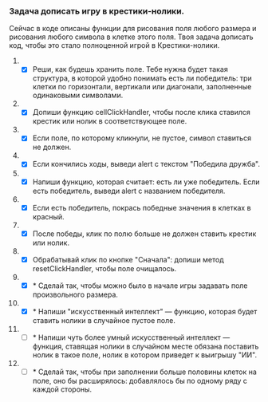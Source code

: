 ### Задача дописать игру в крестики-нолики.

Сейчас в коде описаны функции для рисования поля любого размера и рисования любого символа в клетке этого поля.
Твоя задача дописать код, чтобы это стало полноценной игрой в Крестики-нолики.

1. - [x] Реши, как будешь хранить поле. Тебе нужна будет такая структура, в которой удобно понимать есть ли победитель: три клетки по горизонтали, вертикали или диагонали, заполненные одинаковыми символами.
2. - [x] Допиши функцию cellClickHandler, чтобы после клика ставился крестик или нолик в соответствующее поле.
3. - [x] Если поле, по которому кликнули, не пустое, символ ставиться не должен. 
4. - [x] Если кончились ходы, выведи alert с текстом "Победила дружба".
5. - [x] Напиши функцию, которая считает: есть ли уже победитель. Если есть победитель, выведи alert с названием победителя.
6. - [x] Если есть победитель, покрась победные значения в клетках в красный.
7. - [x] После победы, клик по полю больше не должен ставить крестик или нолик.
8. - [x] Обрабатывай клик по кнопке "Сначала": допиши метод resetClickHandler, чтобы поле очищалось.
9. - [x] \* Сделай так, чтобы можно было в начале игры задавать поле произвольного размера.
10. - [x] \* Напиши "искусственный интеллект" — функцию, которая будет ставить нолики в случайное пустое поле.
11. - [ ] \* Напиши чуть более умный искусственный интеллект — функция, ставящая нолики в случайном месте обязана поставить нолик в такое поле, нолик в котором приведет к выигрышу "ИИ".
12. - [ ] \* Сделай так, чтобы при заполнении больше половины клеток на поле, оно бы расширялось: добавлялось бы по одному ряду с каждой стороны.